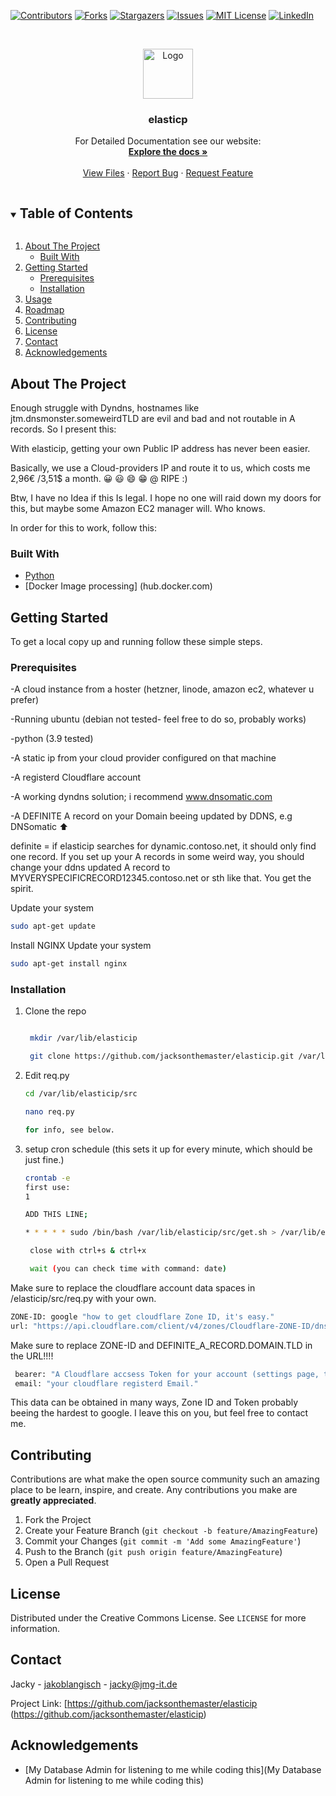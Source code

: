 <!--

*** jacksonthemaster, elasticip, twitter_handle, jacky@jmg-it.de, elasticp, project_description
-->



<!-- PROJECT SHIELDS -->
<!--
*** I'm using markdown "reference style" links for readability.
*** Reference links are enclosed in brackets [ ] instead of parentheses ( ).
*** See the bottom of this document for the declaration of the reference variables
*** for contributors-url, forks-url, etc. This is an optional, concise syntax you may use.
*** https://www.markdownguide.org/basic-syntax/#reference-style-links
-->
[![Contributors][contributors-shield]][contributors-url]
[![Forks][forks-shield]][forks-url]
[![Stargazers][stars-shield]][stars-url]
[![Issues][issues-shield]][issues-url]
[![MIT License][license-shield]][license-url]
[![LinkedIn][linkedin-shield]][linkedin-url]



<!-- PROJECT LOGO -->
<br />
<p align="center">
  <a href="https://www.hetzner.com/assets/Uploads/icon-circle-cloud.svg">
    <img src="https://www.hetzner.com/assets/Uploads/icon-circle-cloud.svg" alt="Logo" width="80" height="80">
  </a>

  <h3 align="center">elasticp</h3>

  <p align="center">
    For Detailed Documentation see our website:
    <br />
    <a href="https://jmg-it.de/docs"><strong>Explore the docs »</strong></a>
    <br />
    <br />
    <a href="https://github.com/jacksonthemaster/elasticip/src">View Files</a>
    ·
    <a href="https://github.com/jacksonthemaster/elasticip/issues">Report Bug</a>
    ·
    <a href="https://github.com/jacksonthemaster/elasticip/issues">Request Feature</a>
  </p>
</p>



<!-- TABLE OF CONTENTS -->
<details open="open">
  <summary><h2 style="display: inline-block">Table of Contents</h2></summary>
  <ol>
    <li>
      <a href="#about-the-project">About The Project</a>
      <ul>
        <li><a href="#built-with">Built With</a></li>
      </ul>
    </li>
    <li>
      <a href="#getting-started">Getting Started</a>
      <ul>
        <li><a href="#prerequisites">Prerequisites</a></li>
        <li><a href="#installation">Installation</a></li>
      </ul>
    </li>
    <li><a href="#usage">Usage</a></li>
    <li><a href="#roadmap">Roadmap</a></li>
    <li><a href="#contributing">Contributing</a></li>
    <li><a href="#license">License</a></li>
    <li><a href="#contact">Contact</a></li>
    <li><a href="#acknowledgements">Acknowledgements</a></li>
  </ol>
</details>



<!-- ABOUT THE PROJECT -->
## About The Project




Enough struggle with Dyndns, hostnames like jtm.dnsmonster.someweirdTLD are evil and bad and not routable in A records.
So I present this:


With elasticip, getting your own Public IP address has never been easier. 

Basically, we use a Cloud-providers IP and route it to us, which costs me 2,96€ /3,51$ a month. 😀 😃 😄 😁 @ RIPE :)

Btw, I have no Idea if this Is legal. I hope no one will raid down my doors for this, but maybe some Amazon EC2 manager will. Who knows.



In order for this to work, follow this:

### Built With

* [Python](https://www.python.org/)
* [Docker Image processing] (hub.docker.com)



<!-- GETTING STARTED -->
## Getting Started

To get a local copy up and running follow these simple steps.

### Prerequisites

-A cloud instance from a hoster (hetzner, linode, amazon ec2, whatever u prefer)

-Running ubuntu (debian not tested- feel free to do so, probably works)

-python (3.9 tested)

-A static ip from your cloud provider configured on that machine 


-A registerd Cloudflare account


-A working dyndns solution; i recommend <a href="www.dnsomatic.com">www.dnsomatic.com</a> 


-A DEFINITE A record on your Domain beeing updated by DDNS, e.g DNSomatic ⬆️



definite = if elasticip searches for dynamic.contoso.net, it should only find one record. If you set up your A records in some weird way, you should change your ddns updated A record to MYVERYSPECIFICRECORD12345.contoso.net or sth like that. You get the spirit.

Update your system
  ```sh
  sudo apt-get update
  ```
Install NGINX
  Update your system
  ```sh
  sudo apt-get install nginx
  ```

### Installation

1. Clone the repo
   ```sh

    mkdir /var/lib/elasticip

    git clone https://github.com/jacksonthemaster/elasticip.git /var/lib/elasticip
   ```
2. Edit req.py
   ```sh
   cd /var/lib/elasticip/src

   nano req.py

   for info, see below.
   ```
3. setup cron schedule (this sets it up for every minute, which should be just fine.)
   ```sh
   crontab -e 
   first use: 
   1

   ADD THIS LINE;

   * * * * * sudo /bin/bash /var/lib/elasticip/src/get.sh > /var/lib/elasticip/src/cronlog.yml

    close with ctrl+s & ctrl+x

    wait (you can check time with command: date)
   ```

   
Make sure to replace the cloudflare account data spaces in /elasticip/src/req.py with your own.




 ```sh
 ZONE-ID: google "how to get cloudflare Zone ID, it's easy."
 url: "https://api.cloudflare.com/client/v4/zones/Cloudflare-ZONE-ID/dns_records?type=A&name=DEFINITE_A_RECORD.DOMAIN.TLD&type=&page=1&per_page=20&order=type&direction=desc&match=all"

 ```
 
 Make sure to replace ZONE-ID and DEFINITE_A_RECORD.DOMAIN.TLD in the URL!!!!
 
 
 
``` sh
 bearer: "A Cloudflare accsess Token for your account (settings page, tokens. If unsure, use origin key.)"
 email: "your cloudflare registerd Email."
   ```

This data can be obtained in many ways, Zone ID and Token probably beeing the hardest to google. I leave this on you, but feel free to contact me.

<!-- CONTRIBUTING -->
## Contributing

Contributions are what make the open source community such an amazing place to be learn, inspire, and create. Any contributions you make are **greatly appreciated**.

1. Fork the Project
2. Create your Feature Branch (`git checkout -b feature/AmazingFeature`)
3. Commit your Changes (`git commit -m 'Add some AmazingFeature'`)
4. Push to the Branch (`git push origin feature/AmazingFeature`)
5. Open a Pull Request



<!-- LICENSE -->
## License

Distributed under the Creative Commons License. See `LICENSE` for more information.



<!-- CONTACT -->
## Contact

Jacky - [jakoblangisch](https://twitter.com/jakoblangisch) - jacky@jmg-it.de

Project Link: [https://github.com/jacksonthemaster/elasticip (https://github.com/jacksonthemaster/elasticip)



<!-- ACKNOWLEDGEMENTS -->
## Acknowledgements

* [My Database Admin for listening to me while coding this](My Database Admin for listening to me while coding this)






<!-- MARKDOWN LINKS & IMAGES -->
<!-- https://www.markdownguide.org/basic-syntax/#reference-style-links -->
[contributors-shield]: https://img.shields.io/github/contributors/jacksonthemaster/elasticip.svg?style=for-the-badge
[contributors-url]: https://github.com/jacksonthemaster/elasticip/graphs/contributors
[forks-shield]: https://img.shields.io/github/forks/jacksonthemaster/elasticip.svg?style=for-the-badge
[forks-url]: https://github.com/jacksonthemaster/elasticip/network/members
[stars-shield]: https://img.shields.io/github/stars/jacksonthemaster/elasticip.svg?style=for-the-badge
[stars-url]: https://github.com/jacksonthemaster/elasticip/stargazers
[issues-shield]: https://img.shields.io/github/issues/jacksonthemaster/elasticip.svg?style=for-the-badge
[issues-url]: https://github.com/jacksonthemaster/elasticip/issues
[license-shield]: https://img.shields.io/github/license/jacksonthemaster/elasticip.svg?style=for-the-badge
[license-url]: https://github.com/jacksonthemaster/elasticip/blob/master/LICENSE.txt
[linkedin-shield]: https://img.shields.io/badge/-LinkedIn-black.svg?style=for-the-badge&logo=linkedin&colorB=555
[linkedin-url]: https://www.linkedin.com/company/jmgit
